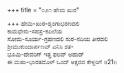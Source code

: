 +++
title = "೦೨೧ ಹೇಮ ಖುರ"

+++
ಹೇಮ-ಖುರ-ಶೃಂಗಾಭರಣದಲಿ  
ಕಾಮಧೇನು-ಸಹಸ್ರ-ಕಪಿಲೆಯ  
ಸೋಮ-ಸೂರ್ಯ-ಗ್ರಹಣದಲಿ ಸುರ-ನದಿಯ ತೀರದಲಿ  
ಶ್ರೀಮುಕುಂದಾರ್ಪಣವ್ ಎನಿಸಿ ಶತ-  
ಭೂಮಿ-ದೇವರಿಗ್ ಇತ್ತ ಫಲವ್ ಅಹುದ್  
ಈ ಮಹಾ-ಭಾರತದೊಳ್ ಒಂದ್ ಅಕ್ಷರವ ಕೇಳ್ದರಿಗೆ     ॥21॥